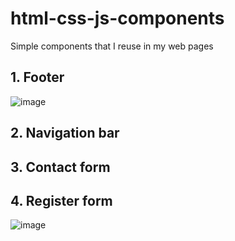 # html-css-js-components
Simple components that I reuse in my web pages

## 1. Footer 
![image](https://user-images.githubusercontent.com/84635684/227781241-e87cdbd3-dc12-447c-8f0a-ac031561a783.png)

## 2. Navigation bar

## 3. Contact form

## 4. Register form
![image](https://user-images.githubusercontent.com/84635684/228625399-b77fdc20-8dd5-4ae8-9f47-2534a205d10b.png)
